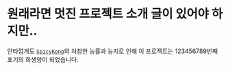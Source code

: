 # 원래라면 멋진 프로젝트 소개 글이 있어야 하지만..
안타깝게도 [`SpicyKong`](https://github.com/SpicyKong)의 처참한 능률과 능지로 인해 이 프로젝트는 123456789번째 포기의 희생양이 되었습니다.
